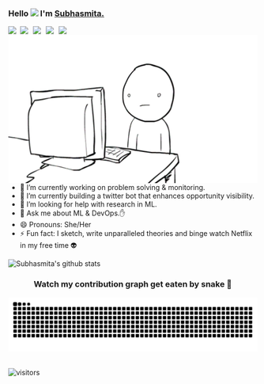 ### Hello <img src="https://github.com/TheDudeThatCode/TheDudeThatCode/blob/master/Assets/Hi.gif" width="29px"> I'm <a href="#">Subhasmita.</a>

<a href="https://www.linkedin.com/in/subhasmita-swain-a369a11aa/">
  <img align="left" width="24px" src="https://cdn.jsdelivr.net/npm/simple-icons@v3/icons/linkedin.svg"  />
</a>
<a href="https://twitter.com/subh117x">
  <img align="left" width="26px" src="https://cdn.jsdelivr.net/npm/simple-icons@v3/icons/twitter.svg" />
</a>
<a href="mailto:subhasmitaswain232@gmail.com">
  <img align="left" width="26px" src="https://cdn.jsdelivr.net/npm/simple-icons@v3/icons/gmail.svg" />
</a>
<a href="https://www.instagram.com/subhasmitasig/"> 
  <img align="left" width="26px" src="https://cdn.jsdelivr.net/npm/simple-icons@v3/icons/instagram.svg" />
 </a>
 <a href=""> 
  <img align="left" width="26px" src="https://cdn.jsdelivr.net/npm/simple-icons@v3/icons/dev-dot-to.svg" />
 </a>
<br />

<img align="right" alt="GIF" height="300px" src="19Jq.gif">
<br/>

- 🔭 I’m currently working on problem solving & monitoring.
- 🌱 I’m currently building a twitter bot that enhances opportunity visibility.
- 🤔 I’m looking for help with research in ML.
- 💬 Ask me about ML & DevOps.:hand:
- 😄 Pronouns: She/Her
- ⚡ Fun fact: I sketch, write unparalleled theories and binge watch Netflix in my free time :alien:

![Subhasmita's github stats](https://github-readme-stats.vercel.app/api?username=SubhasmitaSw&count_private=true&show_icons=true&hide_border=true&theme=github_dark)
<br/>

<div align="center">
  <h3>Watch my contribution graph get eaten by snake 🐍</h3>
  <img src="https://github.com/SubhasmitaSw/SubhasmitaSw/blob/output/github-contribution-grid-snake.svg" />
</div>


<br> 

![visitors](https://visitor-badge.laobi.icu/badge?page_id=Ask-Subhasmita.Ask-Subhasmita)

